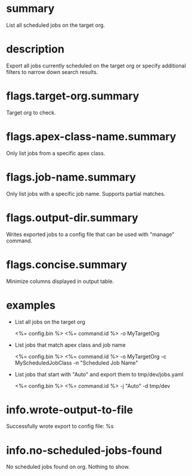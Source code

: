 # summary

List all scheduled jobs on the target org.

# description

Export all jobs currently scheduled on the target org or specify additional filters to narrow down search results.

# flags.target-org.summary

Target org to check.

# flags.apex-class-name.summary

Only list jobs from a specific apex class.

# flags.job-name.summary

Only list jobs with a specific job name. Supports partial matches.

# flags.output-dir.summary

Writes exported jobs to a config file that can be used with "manage" command.

# flags.concise.summary

Minimize columns displayed in output table.

# examples

- List all jobs on the target org

  <%= config.bin %> <%= command.id %> -o MyTargetOrg

- List jobs that match apex class and job name

  <%= config.bin %> <%= command.id %> -o MyTargetOrg -c MyScheduledJobClass -n "Scheduled Job Name"

- List jobs that start with "Auto" and export them to tmp/dev/jobs.yaml

  <%= config.bin %> <%= command.id %> -j "Auto" -d tmp/dev

# info.wrote-output-to-file

Successfully wrote export to config file: %s

# info.no-scheduled-jobs-found

No scheduled jobs found on org. Nothing to show.
